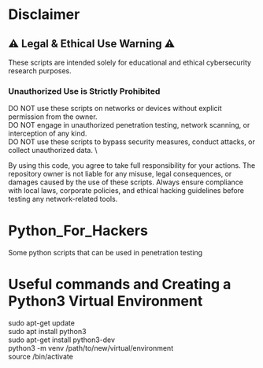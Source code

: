 # Disclaimer
## ⚠️ Legal & Ethical Use Warning ⚠️
These scripts are intended solely for educational and ethical cybersecurity research purposes.
### Unauthorized Use is Strictly Prohibited
DO NOT use these scripts on networks or devices without explicit permission from the owner. \
DO NOT engage in unauthorized penetration testing, network scanning, or interception of any kind. \
DO NOT use these scripts to bypass security measures, conduct attacks, or collect unauthorized data. \

By using this code, you agree to take full responsibility for your actions. The repository owner is not liable for any misuse, legal consequences, or damages caused by the use of these scripts. Always ensure compliance with local laws, corporate policies, and ethical hacking guidelines before testing any network-related tools.

# Python_For_Hackers
Some python scripts that can be used in penetration testing

# Useful commands and Creating a Python3 Virtual Environment
sudo apt-get update \
sudo apt install python3 \
sudo apt-get install python3-dev \
python3 -m venv /path/to/new/virtual/environment \
source <venv>/bin/activate
